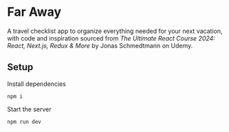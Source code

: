 # Far Away

A travel checklist app to organize everything needed for your next vacation, with code and inspiration sourced from _The Ultimate React Course 2024: React, Next.js, Redux & More_ by Jonas Schmedtmann on Udemy.

## Setup

Install dependencies

```
npm i
```

Start the server

```
npm run dev
```

